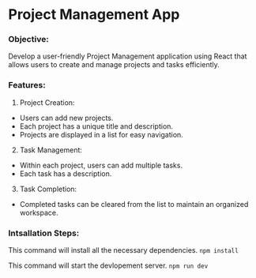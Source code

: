 # Project Management App

### Objective:

Develop a user-friendly Project Management application using React that allows users to create and manage projects and tasks efficiently.

### Features:

1. Project Creation:

- Users can add new projects.
- Each project has a unique title and description.
- Projects are displayed in a list for easy navigation.

2. Task Management:

- Within each project, users can add multiple tasks.
- Each task has a description.

3. Task Completion:

- Completed tasks can be cleared from the list to maintain an organized workspace.

### Intsallation Steps:

This command will install all the necessary dependencies.
`npm install`

This command will start the devlopement server.
`npm run dev`

